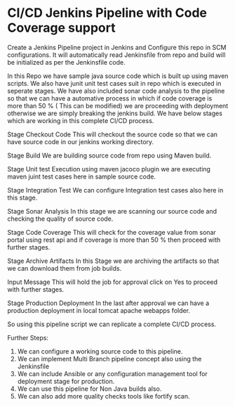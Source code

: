 # CI/CD Jenkins Pipeline with Code Coverage support

Create a Jenkins Pipeline project in Jenkins and Configure this repo in SCM configurations. It will automatically read Jenkinsfile from repo and build will be initialized as per the Jenkinsfile code.

In this Repo we have sample java source code which is built up using maven scripts. We also have junit unit test cases suit in repo which is executed in seperate stages. We have also included sonar code analysis to the pipeline so that we can have a automative process in which if code coverage is more than 50 % ( This can be modified) we are proceeding with deployment otherwise we are simply breaking the jenkins build. We have below stages which are working in this complete CI/CD process.

Stage Checkout Code
	This will checkout the source code so that we can have source code in our jenkins working directory.

Stage Build
	We are building source code from repo using Maven build.

Stage Unit test Execution
	using maven jacoco plugin we are executing maven juint test cases here in sample source code.

Stage Integration Test
	We can configure Integration test cases also here in this stage.

Stage Sonar Analysis
	In this stage we are scanning our source code and checking the quality of source code.

Stage Code Coverage
	This will check for the coverage value from sonar portal using rest api and if coverage is more than 50 % then proceed with further stages.

Stage Archive Artifacts
	In this Stage we are archiving the artifacts so that we can download them from job builds.

Input Message 
	This will hold the job for approval click on Yes to proceed with further stages.

Stage Production Deployment
	In the last after approval we can have a production deployment in local tomcat apache webapps folder.

So using this pipeline script we can replicate a complete CI/CD process.

Further Steps:

1) We can configure a working source code to this pipeline.
2) We can implement Multi Branch pipeline concept also using the Jenkinsfile
3) We can include Ansible or any configuration management tool for deployment stage for production.
4) We can use this pipeline for Non Java builds also.
5) We can also add more quality checks tools like fortify scan.
